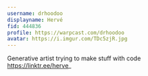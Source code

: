 ```yaml
---
username: drhoodoo
displayname: Hervé
fid: 444836
profile: https://warpcast.com/drhoodoo
avatar: https://i.imgur.com/TDc5zjR.jpg
---
```

Generative artist trying to make stuff with code  
https://linktr.ee/herve_  
